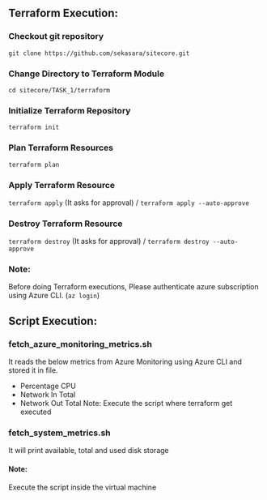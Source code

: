 ## Terraform Execution:

### Checkout git repository
`git clone https://github.com/sekasara/sitecore.git`

### Change Directory to Terraform Module
`cd sitecore/TASK_1/terraform`

### Initialize Terraform Repository
`terraform init`

### Plan Terraform Resources
`terraform plan`

### Apply Terraform Resource
`terraform apply` (It asks for approval) /
`terraform apply --auto-approve`

### Destroy Terraform Resource
`terraform destroy` (It asks for approval) /
`terraform destroy --auto-approve`

### Note: 
Before doing Terraform executions, Please authenticate azure subscription using Azure CLI. (`az login`)



## Script Execution:

### fetch_azure_monitoring_metrics.sh
It reads the below metrics from Azure Monitoring using Azure CLI and stored it in file.
- Percentage CPU
- Network In Total
- Network Out Total
Note: Execute the script where terraform get executed

### fetch_system_metrics.sh
It will print available, total and used disk storage  
#### Note: 
Execute the script inside the virtual machine
